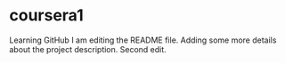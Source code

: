 # coursera1
Learning GitHub
I am editing the README file. Adding some more details about the project description.
Second edit.
